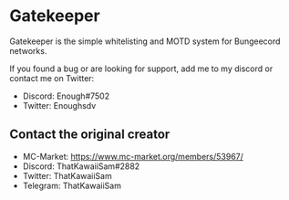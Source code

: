 # Gatekeeper
Gatekeeper is the simple whitelisting and MOTD system for Bungeecord networks.

If you found a bug or are looking for support, add me to my discord or contact me on Twitter:
- Discord: Enough#7502
- Twitter: Enoughsdv

Contact the original creator
---------------
- MC-Market: https://www.mc-market.org/members/53967/
- Discord: ThatKawaiiSam#2882
- Twitter: ThatKawaiiSam
- Telegram: ThatKawaiiSam
